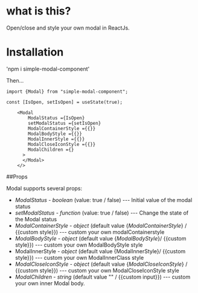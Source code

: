 # what is this?

Open/close and style your own modal in ReactJs.

# Installation

'npm i simple-modal-component'

Then...

```
import {Modal} from "simple-modal-component";

const [IsOpen, setIsOpen] = useState(true);

    <Modal
        ModalStatus ={IsOpen}
        setModalStatus ={setIsOpen}
        ModalContainerStyle ={{}}
        ModalBodyStyle ={{}}
        ModalInnerStyle ={{}}
        ModalCloseIconStyle ={{}}
        ModalChildren ={}
      >
      </Modal>
    </>
```

##Props

Modal supports several props:

- _ModalStatus_ - _boolean_ (value: true / false) --- Initial value of the modal status
- _setModalStatus_ - _function_ (value: true / false) --- Change the state of the Modal status
- _ModalContainerStyle_ - _object_ (default value {_ModalContainerStyle_} / {{custom style}}) --- custom your own modalContainerstyle
- _ModalBodyStyle_ - _object_ (default value {_ModalBodyStyle_}/ {{custom style}}) --- custom your own ModalBodyStyle style
- ModalInnerStyle - _object_ (default value {ModalInnerStyle}/ {{custom style}}) --- custom your own ModalInnerClass style
- _ModalCloseIconStyle_ - _object_ (default value {_ModalCloseIconStyle_} / {{custom style}}) --- custom your own ModalCloseIconStyle style
- _ModalChildren_ - _string_ (default value "" / {{custom input}}) --- custom your own inner Modal body.
